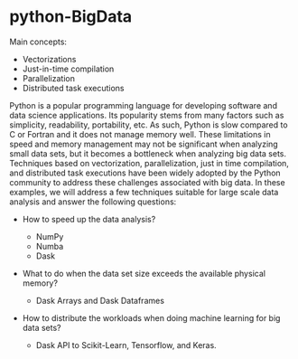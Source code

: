 # python-BigData

Main concepts: 
- Vectorizations
- Just-in-time compilation
- Parallelization
- Distributed task executions

Python is a popular programming language for developing software and data science applications. Its popularity stems from many factors such as simplicity, readability, portability, etc. As such, Python is slow compared to C or Fortran and it does not manage memory well. These limitations in speed and memory management may not be significant when analyzing small data sets, but it becomes a bottleneck when analyzing big data sets. Techniques based on vectorization, parallelization, just in time compilation, and distributed task executions have been widely adopted by the Python community to address these challenges associated with big data. In these examples, we will address a few techniques suitable for large scale data analysis and answer the following questions: 
 - How to speed up the data analysis?
 
   - NumPy
   - Numba
   - Dask
 - What to do when the data set size exceeds the available physical memory? 
 
   - Dask Arrays and Dask Dataframes 
 - How to distribute the workloads when doing machine learning for big data sets?
 
   - Dask API to Scikit-Learn, Tensorflow, and Keras.

